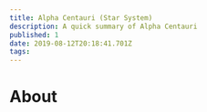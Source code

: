 ```yaml
---
title: Alpha Centauri (Star System)
description: A quick summary of Alpha Centauri
published: 1
date: 2019-08-12T20:18:41.701Z
tags: 
---
```


# About